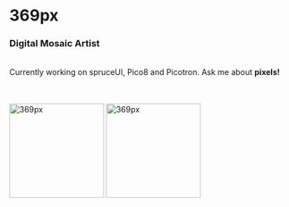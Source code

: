 <h1 align="left">369px</h1>
<h3 align="left">Digital Mosaic Artist</h3><br>
Currently working on spruceUI, Pico8 and Picotron. Ask me about <strong>pixels!</strong>
<br><br><br>
<p align="left"><img align="center" height="169px" src="https://github-readme-stats.vercel.app/api/top-langs?username=369px&show_icons=true&locale=en&layout=compact" alt="369px" /> <img align="center" height="169px" src="https://github-readme-streak-stats.herokuapp.com/?user=369px&" alt="369px" /></p>

